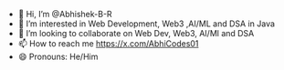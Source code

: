 - 👋 Hi, I’m @Abhishek-B-R
- 👀 I’m interested in Web Development, Web3 ,AI/ML and DSA in Java
- 💞️ I’m looking to collaborate on Web Dev, Web3, AI/Ml and DSA
- 📫 How to reach me https://x.com/AbhiCodes01
- 😄 Pronouns: He/Him

<!---
Abhishek-B-R/Abhishek-B-R is a ✨ special ✨ repository because its `README.md` (this file) appears on your GitHub profile.
You can click the Preview link to take a look at your changes.
--->
